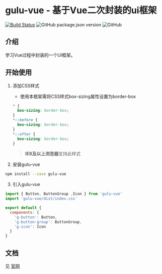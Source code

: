 # gulu-vue - 基于Vue二次封装的ui框架

[![Build Status](https://travis-ci.com/blingblingredstar/gulu-vue.svg?branch=master)](https://travis-ci.com/blingblingredstar/gulu-vue)
![GitHub package.json version](https://img.shields.io/github/package-json/v/blingblingredstar/gulu-vue)
![GitHub](https://img.shields.io/github/license/blingblingredstar/gulu-vue)

## 介绍

学习Vue过程中封装的一个UI框架。

## 开始使用

1. 添加CSS样式

   + 使用本框架需将CSS样式box-sizing属性设置为border-box

   ```css
   * {
     box-sizing: border-box;
   }
   *::before {
     box-sizing: border-box;
   }
   *::after {
     box-sizing: border-box;
   }
   ```

   > **IE8及以上浏览器**支持此样式

2. 安装gulu-vue

  ```sh
  npm install --save gulu-vue
  ```

3. 引入gulu-vue

  ```js
  import { Button, ButtonGroup ,Icon } from 'gulu-vue'
  import 'gulu-vue/dist/index.css'

  export default {
    components: {
      'g-button': Button,
      'g-button-group': ButtonGroup,
      'g-icon': Icon
    }
  }
  ```

## 文档

见 [官网](https://blingblingredstar.github.io/gulu-vue/)